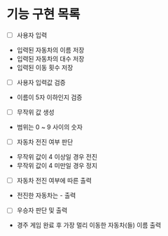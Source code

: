 # 기능 구현 목록

- [ ] 사용자 입력
- 입력된 자동차의 이름 저장 
- 입력된 자동차의 대수 저장
- 입력된 이동 횟수 저장


- [ ] 사용자 입력값 검증
- 이름이 5자 이하인지 검증


- [ ] 무작위 값 생성
- 범위는 0 ~ 9 사이의 숫자


- [ ] 자동차 전진 여부 판단 
- 무작위 값이 4 이상일 경우 전진
- 무작위 값이 4 미만일 경우 정지


- [ ] 자동차 전진 여부에 따른 출력
- 전진한 자동차는 - 출력


- [ ] 우승자 판단 및 출력
- 경주 게임 완료 후 가장 멀리 이동한 자동차(들) 이름 출력
